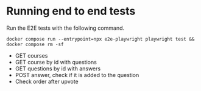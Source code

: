 # Running end to end tests

Run the E2E tests with the following command.

```
docker compose run --entrypoint=npx e2e-playwright playwright test && docker compose rm -sf
```

- GET courses
- GET course by id with questions
- GET questions by id with answers
- POST answer, check if it is added to the question
- Check order after upvote
